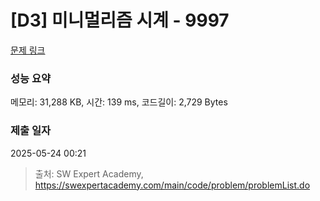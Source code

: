 # [D3] 미니멀리즘 시계 - 9997 

[문제 링크](https://swexpertacademy.com/main/code/problem/problemDetail.do?contestProbId=AXIvNBzKapEDFAXR) 

### 성능 요약

메모리: 31,288 KB, 시간: 139 ms, 코드길이: 2,729 Bytes

### 제출 일자

2025-05-24 00:21



> 출처: SW Expert Academy, https://swexpertacademy.com/main/code/problem/problemList.do